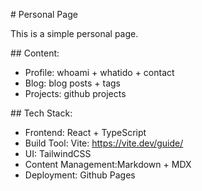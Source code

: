 # Personal Page

This is a simple personal page.

## Content:
- Profile: whoami + whatido + contact
- Blog: blog posts + tags
- Projects: github projects

## Tech Stack:

- Frontend: React + TypeScript
- Build Tool: Vite: https://vite.dev/guide/
- UI: TailwindCSS
- Content Management:Markdown + MDX
- Deployment: Github Pages